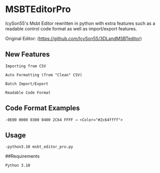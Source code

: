 # MSBTEditorPro
IcySon55's Msbt Editor rewritten in python with extra features such as a readable control code format as well as import/export features.

Original Editor: (https://github.com/IcySon55/3DLandMSBTeditor)


## New Features

    Importing from CSV
    
    Auto Formatting (from "Clean" CSV)
    
    Batch Import/Export
    
    Readable Code Format
    
 ## Code Format Examples
 
    -0E00 0000 0300 0400 2C64 FFFF → <Color="#2c64ffff">
    
 ## Usage
 
    -python3.10 msbt_editor_pro.py


##Requirements

    Python 3.10
